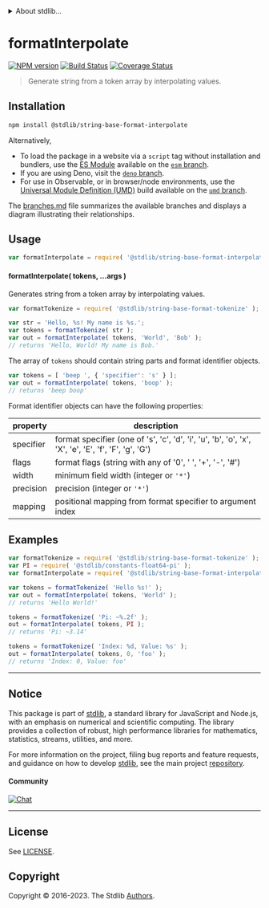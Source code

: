 <!--

@license Apache-2.0

Copyright (c) 2022 The Stdlib Authors.

Licensed under the Apache License, Version 2.0 (the "License");
you may not use this file except in compliance with the License.
You may obtain a copy of the License at

   http://www.apache.org/licenses/LICENSE-2.0

Unless required by applicable law or agreed to in writing, software
distributed under the License is distributed on an "AS IS" BASIS,
WITHOUT WARRANTIES OR CONDITIONS OF ANY KIND, either express or implied.
See the License for the specific language governing permissions and
limitations under the License.

-->


<details>
  <summary>
    About stdlib...
  </summary>
  <p>We believe in a future in which the web is a preferred environment for numerical computation. To help realize this future, we've built stdlib. stdlib is a standard library, with an emphasis on numerical and scientific computation, written in JavaScript (and C) for execution in browsers and in Node.js.</p>
  <p>The library is fully decomposable, being architected in such a way that you can swap out and mix and match APIs and functionality to cater to your exact preferences and use cases.</p>
  <p>When you use stdlib, you can be absolutely certain that you are using the most thorough, rigorous, well-written, studied, documented, tested, measured, and high-quality code out there.</p>
  <p>To join us in bringing numerical computing to the web, get started by checking us out on <a href="https://github.com/stdlib-js/stdlib">GitHub</a>, and please consider <a href="https://opencollective.com/stdlib">financially supporting stdlib</a>. We greatly appreciate your continued support!</p>
</details>

# formatInterpolate

[![NPM version][npm-image]][npm-url] [![Build Status][test-image]][test-url] [![Coverage Status][coverage-image]][coverage-url] <!-- [![dependencies][dependencies-image]][dependencies-url] -->

> Generate string from a token array by interpolating values.

<section class="intro">

</section>

<!-- /.intro -->

<section class="installation">

## Installation

```bash
npm install @stdlib/string-base-format-interpolate
```

Alternatively,

-   To load the package in a website via a `script` tag without installation and bundlers, use the [ES Module][es-module] available on the [`esm` branch][esm-url].
-   If you are using Deno, visit the [`deno` branch][deno-url].
-   For use in Observable, or in browser/node environments, use the [Universal Module Definition (UMD)][umd] build available on the [`umd` branch][umd-url].

The [branches.md][branches-url] file summarizes the available branches and displays a diagram illustrating their relationships.

</section>

<section class="usage">

## Usage

```javascript
var formatInterpolate = require( '@stdlib/string-base-format-interpolate' );
```

#### formatInterpolate( tokens, ...args )

Generates string from a token array by interpolating values.

```javascript
var formatTokenize = require( '@stdlib/string-base-format-tokenize' );

var str = 'Hello, %s! My name is %s.';
var tokens = formatTokenize( str );
var out = formatInterpolate( tokens, 'World', 'Bob' );
// returns 'Hello, World! My name is Bob.'
```

The array of `tokens` should contain string parts and format identifier objects. 

```javascript
var tokens = [ 'beep ', { 'specifier': 's' } ];
var out = formatInterpolate( tokens, 'boop' );
// returns 'beep boop'
```

Format identifier objects can have the following properties:

| property  | description                                                                                         |
| --------- | --------------------------------------------------------------------------------------------------- |
| specifier | format specifier (one of 's', 'c', 'd', 'i', 'u', 'b', 'o', 'x', 'X', 'e', 'E', 'f', 'F', 'g', 'G') |
| flags     | format flags (string with any of '0', ' ', '+', '-', '#')                                           |
| width     | minimum field width (integer or `'*'`)                                                              |
| precision | precision (integer or `'*'`)                                                                        |
| mapping   | positional mapping from format specifier to argument index                                          |

</section>

<!-- /.usage -->

<section class="examples">

## Examples

<!-- eslint no-undef: "error" -->

```javascript
var formatTokenize = require( '@stdlib/string-base-format-tokenize' );
var PI = require( '@stdlib/constants-float64-pi' );
var formatInterpolate = require( '@stdlib/string-base-format-interpolate' );

var tokens = formatTokenize( 'Hello %s!' );
var out = formatInterpolate( tokens, 'World' );
// returns 'Hello World!'

tokens = formatTokenize( 'Pi: ~%.2f' );
out = formatInterpolate( tokens, PI );
// returns 'Pi: ~3.14'

tokens = formatTokenize( 'Index: %d, Value: %s' );
out = formatInterpolate( tokens, 0, 'foo' );
// returns 'Index: 0, Value: foo'
```

</section>

<!-- /.examples -->

<!-- Section for related `stdlib` packages. Do not manually edit this section, as it is automatically populated. -->

<section class="related">

</section>

<!-- /.related -->

<!-- Section for all links. Make sure to keep an empty line after the `section` element and another before the `/section` close. -->


<section class="main-repo" >

* * *

## Notice

This package is part of [stdlib][stdlib], a standard library for JavaScript and Node.js, with an emphasis on numerical and scientific computing. The library provides a collection of robust, high performance libraries for mathematics, statistics, streams, utilities, and more.

For more information on the project, filing bug reports and feature requests, and guidance on how to develop [stdlib][stdlib], see the main project [repository][stdlib].

#### Community

[![Chat][chat-image]][chat-url]

---

## License

See [LICENSE][stdlib-license].


## Copyright

Copyright &copy; 2016-2023. The Stdlib [Authors][stdlib-authors].

</section>

<!-- /.stdlib -->

<!-- Section for all links. Make sure to keep an empty line after the `section` element and another before the `/section` close. -->

<section class="links">

[npm-image]: http://img.shields.io/npm/v/@stdlib/string-base-format-interpolate.svg
[npm-url]: https://npmjs.org/package/@stdlib/string-base-format-interpolate

[test-image]: https://github.com/stdlib-js/string-base-format-interpolate/actions/workflows/test.yml/badge.svg?branch=v0.1.1
[test-url]: https://github.com/stdlib-js/string-base-format-interpolate/actions/workflows/test.yml?query=branch:v0.1.1

[coverage-image]: https://img.shields.io/codecov/c/github/stdlib-js/string-base-format-interpolate/main.svg
[coverage-url]: https://codecov.io/github/stdlib-js/string-base-format-interpolate?branch=main

<!--

[dependencies-image]: https://img.shields.io/david/stdlib-js/string-base-format-interpolate.svg
[dependencies-url]: https://david-dm.org/stdlib-js/string-base-format-interpolate/main

-->

[chat-image]: https://img.shields.io/gitter/room/stdlib-js/stdlib.svg
[chat-url]: https://app.gitter.im/#/room/#stdlib-js_stdlib:gitter.im

[stdlib]: https://github.com/stdlib-js/stdlib

[stdlib-authors]: https://github.com/stdlib-js/stdlib/graphs/contributors

[umd]: https://github.com/umdjs/umd
[es-module]: https://developer.mozilla.org/en-US/docs/Web/JavaScript/Guide/Modules

[deno-url]: https://github.com/stdlib-js/string-base-format-interpolate/tree/deno
[umd-url]: https://github.com/stdlib-js/string-base-format-interpolate/tree/umd
[esm-url]: https://github.com/stdlib-js/string-base-format-interpolate/tree/esm
[branches-url]: https://github.com/stdlib-js/string-base-format-interpolate/blob/main/branches.md

[stdlib-license]: https://raw.githubusercontent.com/stdlib-js/string-base-format-interpolate/main/LICENSE

</section>

<!-- /.links -->
